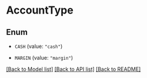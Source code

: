 # AccountType

## Enum


* `CASH` (value: `"cash"`)

* `MARGIN` (value: `"margin"`)


[[Back to Model list]](../README.md#documentation-for-models) [[Back to API list]](../README.md#documentation-for-api-endpoints) [[Back to README]](../README.md)



